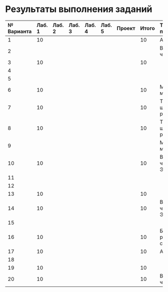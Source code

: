 # Результаты выполнения заданий

| № Варианта  | Лаб. 1 | Лаб. 2 | Лаб. 3 | Лаб. 4 | Лаб. 5 | Проект | Итого | Тема проекта |
|:------------|:-------|:-------|:-------|:-------|:-------|:-------|:------|:-------------|
| 1           | 10     |        |        |        |        |        | 10    | Анализ ДНК   |
| 2           |        |        |        |        |        |        |       | Вычисление числа $\pi$ |
| 3           | 10     |        |        |        |        |        | 10    ||
| 4           |        |        |        |        |        |        |       ||
| 5           |        |        |        |        |        |        |       ||
| 6           | 10     |        |        |        |        |        | 10    | Московское метро|
| 7           | 10     |        |        |        |        |        | 10    | Теория шести рукопожатий|
| 8           | 10     |        |        |        |        |        | 10    | Теория шести рукопожатий|
| 9           |        |        |        |        |        |        |       | Московское метро |
| 10          | 10     |        |        |        |        |        | 10    | Вычисление числа Эйлера |
| 11          |        |        |        |        |        |        |       ||
| 12          |        |        |        |        |        |        |       ||
| 13          | 10     |        |        |        |        |        | 10    ||
| 14          | 10     |        |        |        |        |        | 10    | Вычисление числа Эйлера |
| 15          |        |        |        |        |        |        |       ||
| 16          | 10     |        |        |        |        |        | 10    | Баланс расстановки скобок |
| 17          | 10     |        |        |        |        |        | 10    |Анализ ДНК    |
| 18          |        |        |        |        |        |        |       ||
| 19          | 10     |        |        |        |        |        | 10    ||
| 20          | 10     |        |        |        |        |        | 10    | Вычисление числа $\pi$ |
